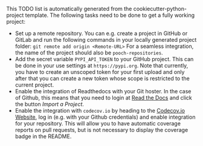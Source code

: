 This TODO list is automatically generated from the cookiecutter-python-project template.
The following tasks need to be done to get a fully working project:

* Set up a remote repository. You can e.g. create a project in GitHub or GitLab and run
  the following commands in your locally generated project folder: `git remote add origin <Remote-URL>`
  For a seamless integration, the name of the project should also be `pooch-repositories`.
* Add the secret variable `PYPI_API_TOKEN` to your GitHub project. This can be done in your
  use settings at `https://pypi.org`. Note that currently, you have to create an unscoped token
  for your first upload and only after that you can create a new token whose scope is restricted
  to the current project.
* Enable the integration of Readthedocs with your Git hoster. In the case of Github, this means
  that you need to login at [Read the Docs](https://readthedocs.org) and click the button
  *Import a Project*.
* Enable the integration with `codecov.io` by heading to the [Codecov.io Website](https://codecov.io),
  log in (e.g. with your Github credentials) and enable integration for your repository. This will
  allow you to have automatic coverage reports on pull requests, but is not necessary to display
  the coverage badge in the README.
